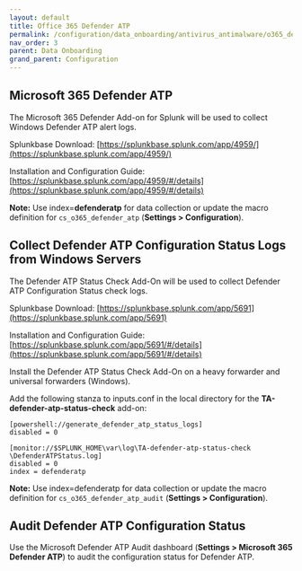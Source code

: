 ```yaml
---
layout: default
title: Office 365 Defender ATP
permalink: /configuration/data_onboarding/antivirus_antimalware/o365_defender_atp/
nav_order: 3
parent: Data Onboarding
grand_parent: Configuration
---
```


## **Microsoft 365 Defender ATP**

The Microsoft 365 Defender Add-on for Splunk will be used to collect Windows Defender ATP alert logs. 

Splunkbase Download: 
[https://splunkbase.splunk.com/app/4959/](https://splunkbase.splunk.com/app/4959/) 

Installation and Configuration Guide: 
[https://splunkbase.splunk.com/app/4959/#/details](https://splunkbase.splunk.com/app/4959/#/details) 

**Note:** Use index=**defenderatp** for data collection or update the macro definition for `cs_o365_defender_atp` (**Settings > Configuration**).

## Collect Defender ATP Configuration Status Logs from Windows Servers 

The Defender ATP Status Check Add-On will be used to collect Defender ATP Configuration Status check logs. 

Splunkbase Download: 
[https://splunkbase.splunk.com/app/5691](https://splunkbase.splunk.com/app/5691) 

Installation and Configuration Guide: 
[https://splunkbase.splunk.com/app/5691/#/details](https://splunkbase.splunk.com/app/5691/#/details) 

Install the Defender ATP Status Check Add-On on a heavy forwarder and universal forwarders (Windows).

Add the following stanza to inputs.conf in the local directory for the **TA-defender-atp-status-check** add-on:

    [powershell://generate_defender_atp_status_logs] 
    disabled = 0 

    [monitor://$SPLUNK_HOME\var\log\TA-defender-atp-status-check \DefenderATPStatus.log] 
    disabled = 0 
    index = defenderatp 

**Note:** Use index=defenderatp for data collection or update the macro definition for `cs_o365_defender_atp_audit` (**Settings > Configuration**).

## Audit Defender ATP Configuration Status 

Use the Microsoft Defender ATP Audit dashboard (**Settings > Microsoft 365 Defender ATP**) to audit the configuration status for Defender ATP.
